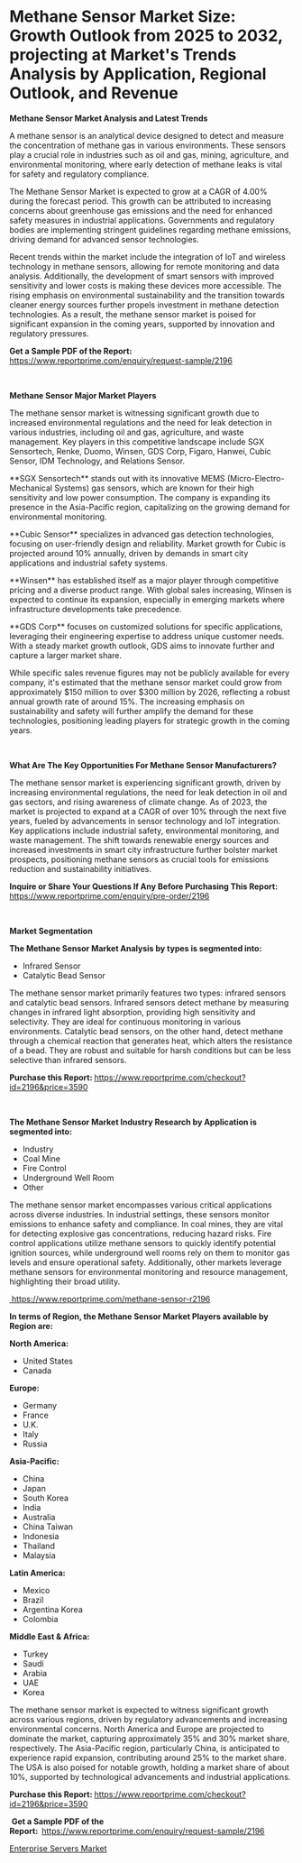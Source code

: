 <p><h1>Methane Sensor Market Size: Growth Outlook from 2025 to 2032, projecting at Market's Trends Analysis by Application, Regional Outlook, and Revenue</h1></p><p><strong>Methane Sensor Market Analysis and Latest Trends</strong></p>
<p><p>A methane sensor is an analytical device designed to detect and measure the concentration of methane gas in various environments. These sensors play a crucial role in industries such as oil and gas, mining, agriculture, and environmental monitoring, where early detection of methane leaks is vital for safety and regulatory compliance.</p><p>The Methane Sensor Market is expected to grow at a CAGR of 4.00% during the forecast period. This growth can be attributed to increasing concerns about greenhouse gas emissions and the need for enhanced safety measures in industrial applications. Governments and regulatory bodies are implementing stringent guidelines regarding methane emissions, driving demand for advanced sensor technologies.</p><p>Recent trends within the market include the integration of IoT and wireless technology in methane sensors, allowing for remote monitoring and data analysis. Additionally, the development of smart sensors with improved sensitivity and lower costs is making these devices more accessible. The rising emphasis on environmental sustainability and the transition towards cleaner energy sources further propels investment in methane detection technologies. As a result, the methane sensor market is poised for significant expansion in the coming years, supported by innovation and regulatory pressures.</p></p>
<p><strong>Get a Sample PDF of the Report:&nbsp;</strong> <a href="https://www.reportprime.com/enquiry/request-sample/2196?utm_campaign=2177&utm_medium=2&utm_source=Github&utm_content=ia&utm_term=18032025&utm_id=methane-sensor">https://www.reportprime.com/enquiry/request-sample/2196</a></p>
<p>&nbsp;</p>
<p><strong>Methane Sensor Major Market Players</strong></p>
<p><p>The methane sensor market is witnessing significant growth due to increased environmental regulations and the need for leak detection in various industries, including oil and gas, agriculture, and waste management. Key players in this competitive landscape include SGX Sensortech, Renke, Duomo, Winsen, GDS Corp, Figaro, Hanwei, Cubic Sensor, IDM Technology, and Relations Sensor.</p><p>**SGX Sensortech** stands out with its innovative MEMS (Micro-Electro-Mechanical Systems) gas sensors, which are known for their high sensitivity and low power consumption. The company is expanding its presence in the Asia-Pacific region, capitalizing on the growing demand for environmental monitoring.</p><p>**Cubic Sensor** specializes in advanced gas detection technologies, focusing on user-friendly design and reliability. Market growth for Cubic is projected around 10% annually, driven by demands in smart city applications and industrial safety systems.</p><p>**Winsen** has established itself as a major player through competitive pricing and a diverse product range. With global sales increasing, Winsen is expected to continue its expansion, especially in emerging markets where infrastructure developments take precedence.</p><p>**GDS Corp** focuses on customized solutions for specific applications, leveraging their engineering expertise to address unique customer needs. With a steady market growth outlook, GDS aims to innovate further and capture a larger market share.</p><p>While specific sales revenue figures may not be publicly available for every company, it's estimated that the methane sensor market could grow from approximately $150 million to over $300 million by 2026, reflecting a robust annual growth rate of around 15%. The increasing emphasis on sustainability and safety will further amplify the demand for these technologies, positioning leading players for strategic growth in the coming years.</p></p>
<p>&nbsp;</p>
<p><strong>What Are The Key Opportunities For Methane Sensor Manufacturers?</strong></p>
<p><p>The methane sensor market is experiencing significant growth, driven by increasing environmental regulations, the need for leak detection in oil and gas sectors, and rising awareness of climate change. As of 2023, the market is projected to expand at a CAGR of over 10% through the next five years, fueled by advancements in sensor technology and IoT integration. Key applications include industrial safety, environmental monitoring, and waste management. The shift towards renewable energy sources and increased investments in smart city infrastructure further bolster market prospects, positioning methane sensors as crucial tools for emissions reduction and sustainability initiatives.</p></p>
<p><strong>Inquire or Share Your Questions If Any Before Purchasing This Report:</strong> <a href="https://www.reportprime.com/enquiry/pre-order/2196?utm_campaign=2177&utm_medium=2&utm_source=Github&utm_content=ia&utm_term=18032025&utm_id=methane-sensor">https://www.reportprime.com/enquiry/pre-order/2196</a></p>
<p>&nbsp;</p>
<p><strong>Market Segmentation</strong></p>
<p><strong>The Methane Sensor Market Analysis by types is segmented into:</strong></p>
<p><ul><li>Infrared Sensor</li><li>Catalytic Bead Sensor</li></ul></p>
<p><p>The methane sensor market primarily features two types: infrared sensors and catalytic bead sensors. Infrared sensors detect methane by measuring changes in infrared light absorption, providing high sensitivity and selectivity. They are ideal for continuous monitoring in various environments. Catalytic bead sensors, on the other hand, detect methane through a chemical reaction that generates heat, which alters the resistance of a bead. They are robust and suitable for harsh conditions but can be less selective than infrared sensors.</p></p>
<p><strong>Purchase this Report:&nbsp;</strong><a href="https://www.reportprime.com/checkout?id=2196&price=3590&utm_campaign=2177&utm_medium=2&utm_source=Github&utm_content=ia&utm_term=18032025&utm_id=methane-sensor">https://www.reportprime.com/checkout?id=2196&price=3590</a></p>
<p>&nbsp;</p>
<p><strong>The Methane Sensor Market Industry Research by Application is segmented into:</strong></p>
<p><ul><li>Industry</li><li>Coal Mine</li><li>Fire Control</li><li>Underground Well Room</li><li>Other</li></ul></p>
<p><p>The methane sensor market encompasses various critical applications across diverse industries. In industrial settings, these sensors monitor emissions to enhance safety and compliance. In coal mines, they are vital for detecting explosive gas concentrations, reducing hazard risks. Fire control applications utilize methane sensors to quickly identify potential ignition sources, while underground well rooms rely on them to monitor gas levels and ensure operational safety. Additionally, other markets leverage methane sensors for environmental monitoring and resource management, highlighting their broad utility.</p></p>
<p><a href="https://www.reportprime.com/methane-sensor-r2196?utm_campaign=2177&utm_medium=2&utm_source=Github&utm_content=ia&utm_term=18032025&utm_id=methane-sensor">&nbsp;https://www.reportprime.com/methane-sensor-r2196</a></p>
<p><strong>In terms of Region, the Methane Sensor Market Players available by Region are:</strong></p>
<p>
    <p> <strong> North America: </strong>
        <ul>
            <li>United States</li>
            <li>Canada</li>
        </ul>
        </p> 
    <p> <strong> Europe: </strong>
        <ul>
            <li>Germany</li>
            <li>France</li>
            <li>U.K.</li>
            <li>Italy</li>
            <li>Russia</li>
        </ul>
        </p> 
    <p> <strong> Asia-Pacific: </strong>
        <ul>
            <li>China</li>
            <li>Japan</li>
            <li>South Korea</li>
            <li>India</li>
            <li>Australia</li>
            <li>China Taiwan</li>
            <li>Indonesia</li>
            <li>Thailand</li>
            <li>Malaysia</li>
        </ul>
        </p> 
    <p> <strong> Latin America: </strong>
        <ul>
            <li>Mexico</li>
            <li>Brazil</li>
            <li>Argentina Korea</li>
            <li>Colombia</li>
        </ul>
        </p> 
    <p> <strong> Middle East & Africa: </strong>
        <ul>
            <li>Turkey</li>
            <li>Saudi</li>
            <li>Arabia</li>
            <li>UAE</li>
            <li>Korea</li>
        </ul>
    </p>
    </p>
<p><p>The methane sensor market is expected to witness significant growth across various regions, driven by regulatory advancements and increasing environmental concerns. North America and Europe are projected to dominate the market, capturing approximately 35% and 30% market share, respectively. The Asia-Pacific region, particularly China, is anticipated to experience rapid expansion, contributing around 25% to the market share. The USA is also poised for notable growth, holding a market share of about 10%, supported by technological advancements and industrial applications.</p></p>
<p><strong>Purchase this Report: </strong><a href="https://www.reportprime.com/checkout?id=2196&price=3590&utm_campaign=2177&utm_medium=2&utm_source=Github&utm_content=ia&utm_term=18032025&utm_id=methane-sensor">https://www.reportprime.com/checkout?id=2196&price=3590</a></p>
<p>&nbsp;<strong>Get a Sample PDF of the Report:&nbsp;&nbsp;</strong><a href="https://www.reportprime.com/enquiry/request-sample/2196?utm_campaign=2177&utm_medium=2&utm_source=Github&utm_content=ia&utm_term=18032025&utm_id=methane-sensor">https://www.reportprime.com/enquiry/request-sample/2196</a></p>
<p><strong></strong></p>
<p><p><a href="https://github.com/elceryaneik/Market-Research-Report-List-1/blob/main/enterprise-servers-market.md?utm_campaign=2177&utm_medium=2&utm_source=Github&utm_content=ia&utm_term=18032025&utm_id=methane-sensor">Enterprise Servers Market</a></p></p>